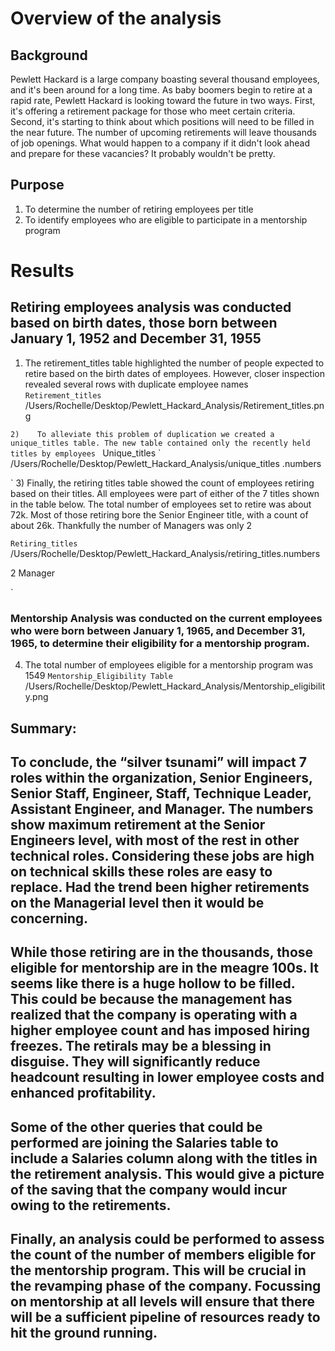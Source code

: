 # Overview of the analysis
## Background
Pewlett Hackard is a large company boasting several thousand employees, and it's been around for a long time. As baby boomers begin to retire at a rapid rate, Pewlett Hackard is looking toward the future in two ways. First, it's offering a retirement package for those who meet certain criteria. Second, it's starting to think about which positions will need to be filled in the near future.
The number of upcoming retirements will leave thousands of job openings. What would happen to a company if it didn't look ahead and prepare for these vacancies? It probably wouldn't be pretty.

## Purpose

1)    To determine the number of retiring employees per title
2)    To identify employees who are eligible to participate in a mentorship program

# Results
## Retiring employees analysis was conducted based on birth dates,  those born between January 1, 1952 and December 31, 1955

1)    The retirement_titles table highlighted the number of people expected to retire based on the birth dates of employees. However, closer inspection revealed several rows with duplicate employee names
`
Retirement_titles
`
/Users/Rochelle/Desktop/Pewlett_Hackard_Analysis/Retirement_titles.png

`
2)    To alleviate this problem of duplication we created a unique_titles table. The new table contained only the recently held titles by employees 
`
Unique_titles
`
/Users/Rochelle/Desktop/Pewlett_Hackard_Analysis/unique_titles .numbers


`
3)    Finally, the retiring titles table showed the count of employees retiring based on their titles. All employees were part of either of the 7 titles shown in the table below. The total number of employees set to retire was about 72k. Most of those retiring bore the Senior Engineer title, with a count of about 26k.  Thankfully the number of Managers was only 2

`
Retiring_titles
`
/Users/Rochelle/Desktop/Pewlett_Hackard_Analysis/retiring_titles.numbers

2       Manager

`
### Mentorship Analysis was conducted on the current employees who were born between January 1, 1965, and December 31, 1965, to determine their eligibility for a mentorship program.

4)    The total number of employees eligible for a mentorship program was 1549
`
Mentorship_Eligibility Table
`
/Users/Rochelle/Desktop/Pewlett_Hackard_Analysis/Mentorship_eligibility.png


## Summary: 
## To conclude, the “silver tsunami” will impact 7 roles within the organization, Senior Engineers, Senior Staff, Engineer, Staff, Technique Leader, Assistant Engineer, and Manager.  The numbers show maximum retirement at the Senior Engineers level, with most of the rest in other technical roles. Considering these jobs are high on technical skills these roles are easy to replace. Had the trend been higher retirements on the Managerial level then it would be concerning. 
## While those retiring are in the thousands, those eligible for mentorship are in the meagre 100s. It seems like there is a huge hollow to be filled. This could be because the management has realized that the company is operating with a higher employee count and has imposed hiring freezes. The retirals may be a blessing in disguise. They will significantly reduce headcount resulting in lower employee costs and enhanced profitability. 
## Some of the other queries that could be performed are joining the Salaries table to include a Salaries column along with the titles in the retirement analysis. This would give a picture of the saving that the company would incur owing to the retirements.
## Finally, an analysis could be performed to assess the count of the number of members eligible for the mentorship program. This will be crucial in the revamping phase of the company. Focussing on mentorship at all levels will ensure that there will be a sufficient pipeline of resources ready to hit the ground running. 


